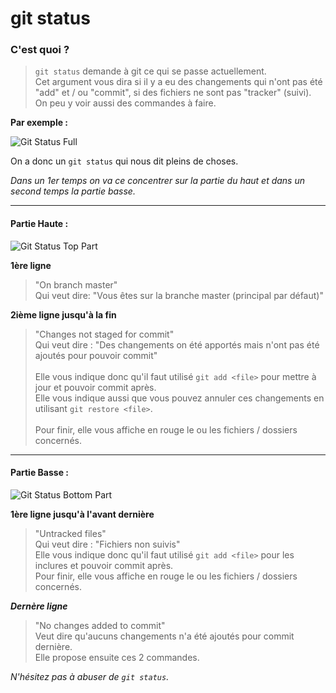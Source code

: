 # git status

### C'est quoi ?

> `git status` demande à git ce qui se passe actuellement.<br>Cet argument vous dira si il y a eu des changements qui n'ont pas été "add" et / ou "commit", si des fichiers ne sont pas "tracker" (suivi). On peu y voir aussi des commandes à faire.

**Par exemple :**

![Git Status Full](https://i.imgur.com/r50tqBn.png)

On a donc un `git status` qui nous dit pleins de choses.

_Dans un 1er temps on va ce concentrer sur la partie du haut et dans un second temps la partie basse._

<hr>

#### **Partie Haute :**

![Git Status Top Part](https://i.imgur.com/H5hGEvH.png)

**1ère ligne**<br>

> "On branch master"<br>
> Qui veut dire: "Vous êtes sur la branche master (principal par défaut)"

**2ième ligne jusqu'à la fin**<br>

> "Changes not staged for commit"<br>
> Qui veut dire : "Des changements on été apportés mais n'ont pas été ajoutés pour pouvoir commit"<br><br>
> Elle vous indique donc qu'il faut utilisé `git add <file>` pour mettre à jour et pouvoir commit après.<br>
> Elle vous indique aussi que vous pouvez annuler ces changements en utilisant `git restore <file>`.<br><br>
> Pour finir, elle vous affiche en rouge le ou les fichiers / dossiers concernés.

<hr>

#### **Partie Basse :**

![Git Status Bottom Part](https://i.imgur.com/dfx6rL1.png)

**1ère ligne jusqu'à l'avant dernière**

> "Untracked files"<br>
> Qui veut dire : "Fichiers non suivis"<br>
> Elle vous indique donc qu'il faut utilisé `git add <file>` pour les inclures et pouvoir commit après.<br>
> Pour finir, elle vous affiche en rouge le ou les fichiers / dossiers concernés.

**_Dernère ligne_**

> "No changes added to commit"<br>
> Veut dire qu'aucuns changements n'a été ajoutés pour commit dernière.<br>
> Elle propose ensuite ces 2 commandes.

_N'hésitez pas à abuser de `git status`._
